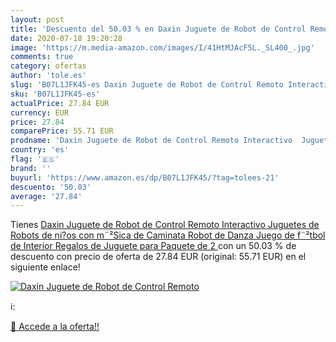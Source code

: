 ```yaml
---
layout: post
title: 'Descuento del 50.03 % en Daxin Juguete de Robot de Control Remoto'
date: 2020-07-18 19:20:28
image: 'https://m.media-amazon.com/images/I/41HtMJAcF5L._SL400_.jpg'
comments: true
category: ofertas
author: 'tole.es'
slug: 'B07L1JFK45-es Daxin Juguete de Robot de Control Remoto Interactivo...'
sku: 'B07L1JFK45-es'
actualPrice: 27.84 EUR
currency: EUR
price: 27.84
comparePrice: 55.71 EUR
prodname: 'Daxin Juguete de Robot de Control Remoto Interactivo  Juguetes de Robots de ni?os con m¨²Sica de Caminata Robot de Danza  Juego de f¨²tbol de Interior Regalos de Juguete para Paquete de 2 '
country: 'es'
flag: '🇪🇸'
brand: ''
buyurl: 'https://www.amazon.es/dp/B07L1JFK45/?tag=tolees-21'
descuento: '50.03'
average: '27.84'
---
```


Tienes [Daxin Juguete de Robot de Control Remoto Interactivo  Juguetes de Robots de ni?os con m¨²Sica de Caminata Robot de Danza  Juego de f¨²tbol de Interior Regalos de Juguete para Paquete de 2 ](https://www.amazon.es/dp/B07L1JFK45/?tag=tolees-21) con un 50.03 % de descuento con precio de oferta de 27.84 EUR (original: 55.71 EUR) en el siguiente enlace!

[![Daxin Juguete de Robot de Control Remoto](https://m.media-amazon.com/images/I/41HtMJAcF5L._SL400_.jpg)](https://www.amazon.es/dp/B07L1JFK45/?tag=tolees-21)

ℹ️:


[🛒 Accede a la oferta!!](https://www.amazon.es/dp/B07L1JFK45/?tag=tolees-21)
